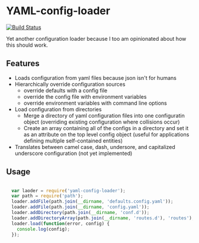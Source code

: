 # YAML-config-loader
[![Build Status](https://travis-ci.org/tizzo/yaml-config-loader.svg?branch=master)](https://travis-ci.org/tizzo/yaml-config-loader)

Yet another configuration loader because I too am opinionated about how this should work.

## Features

  - Loads configuration from yaml files because json isn't for humans
  - Hierarchically override configuration sources
    - override defaults with a config file
    - override the config file with environment variables
    - override environment variables with command line options
  - Load configuration from directories
    - Merge a directory of yaml configuration files into one configuratin object (overriding existing configuration where collisions occur)
    - Create an array containing all of the configs in a directory and set it as an attribute on the top level config object (useful for applications defining multiple self-contained entities)
  - Translates between camel case, dash, undersore, and capitalized underscore configuration (not yet implemented)

## Usage

``` javascript

  var laoder = require('yaml-config-loader');
  var path = require('path');
  loader.addFile(path.join(__dirname, 'defaults.config.yaml'));
  loader.addFile(path.join(__dirname, 'config.yaml'));
  loader.addDirectory(path.join(__dirname, 'conf.d'));
  loader.addDirectoryArray(path.join(__dirname, 'routes.d'), 'routes');
  loader.load(function(error, config) {
    console.log(config);
  });

```
